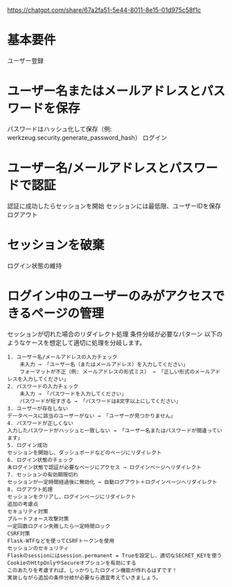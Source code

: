 https://chatgpt.com/share/67a2fa51-5e44-8011-8e15-01d975c58f1c

# 基本要件
ユーザー登録

# ユーザー名またはメールアドレスとパスワードを保存
パスワードはハッシュ化して保存（例: werkzeug.security.generate_password_hash）
ログイン

# ユーザー名/メールアドレスとパスワードで認証
認証に成功したらセッションを開始
セッションには最低限、ユーザーIDを保存
ログアウト

# セッションを破棄
ログイン状態の維持

# ログイン中のユーザーのみがアクセスできるページの管理
セッションが切れた場合のリダイレクト処理
条件分岐が必要なパターン
以下のようなケースを想定して適切に処理を分岐します。

    1. ユーザー名/メールアドレスの入力チェック
        未入力 → 「ユーザー名（またはメールアドレス）を入力してください」
        フォーマットが不正（例: メールアドレスの形式ミス） → 「正しい形式のメールアドレスを入力してください」
    2. パスワードの入力チェック
        未入力 → 「パスワードを入力してください」
        パスワードが短すぎる → 「パスワードは8文字以上にしてください」
    3. ユーザーが存在しない
    データベースに該当のユーザーがない → 「ユーザーが見つかりません」
    4. パスワードが正しくない
    入力したパスワードがハッシュと一致しない → 「ユーザー名またはパスワードが間違っています」
    5. ログイン成功
    セッションを開始し、ダッシュボードなどのページにリダイレクト
    6. ログイン状態のチェック
    未ログイン状態で認証が必要なページにアクセス → ログインページへリダイレクト
    7. セッションの有効期限切れ
    セッションが一定時間経過後に無効化 → 自動ログアウト＋ログインページへリダイレクト
    8. ログアウト処理
    セッションをクリアし、ログインページにリダイレクト
    追加の考慮点
    セキュリティ対策
    ブルートフォース攻撃対策
    一定回数ログイン失敗したら一定時間ロック
    CSRF対策
    Flask-WTFなどを使ってCSRFトークンを使用
    セッションのセキュリティ
    Flaskのsessionにはsession.permanent = Trueを設定し、適切なSECRET_KEYを使う
    CookieのHttpOnlyやSecureオプションを有効にする
    このあたりを考慮すれば、しっかりしたログイン機能が作れるはずです！
    実装しながら追加の条件分岐が必要なら適宜考えていきましょう。